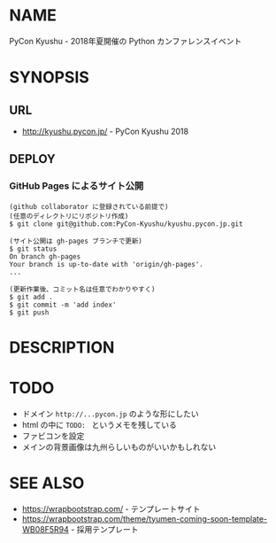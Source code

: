 # NAME

PyCon Kyushu - 2018年夏開催の Python カンファレンスイベント

# SYNOPSIS

## URL

- <http://kyushu.pycon.jp/> - PyCon Kyushu 2018

## DEPLOY

### GitHub Pages によるサイト公開

```
(github collaborator に登録されている前提で)
(任意のディレクトリにリポジトリ作成)
$ git clone git@github.com:PyCon-Kyushu/kyushu.pycon.jp.git

(サイト公開は gh-pages ブランチで更新)
$ git status
On branch gh-pages
Your branch is up-to-date with 'origin/gh-pages'.
...

(更新作業後、コミット名は任意でわかりやすく)
$ git add .
$ git commit -m 'add index'
$ git push
```

# DESCRIPTION

# TODO

- ドメイン `http://...pycon.jp` のような形にしたい
- html の中に `TODO: ` というメモを残している
- ファビコンを設定
- メインの背景画像は九州らしいものがいいかもしれない

# SEE ALSO

- <https://wrapbootstrap.com/> - テンプレートサイト
- <https://wrapbootstrap.com/theme/tyumen-coming-soon-template-WB08F5R94> - 採用テンプレート
